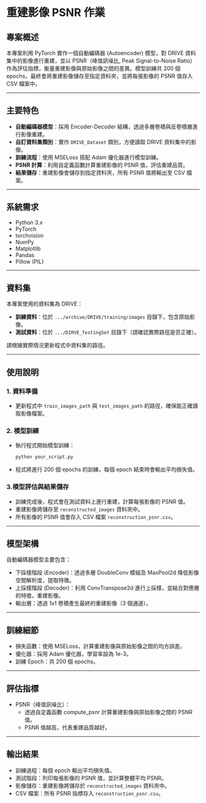 # 重建影像 PSNR 作業

## 專案概述
本專案利用 PyTorch 實作一個自動編碼器 (Autoencoder) 模型，對 DRIVE 資料集中的影像進行重建，並以 PSNR（峰值訊噪比, Peak Signal-to-Noise Ratio）作為評估指標，衡量重建影像與原始影像之間的差異。模型訓練共 200 個 epochs，最終會將重建影像儲存至指定資料夾，並將每張影像的 PSNR 值存入 CSV 檔案中。

---

## 主要特色
- **自動編碼器模型**：採用 Encoder-Decoder 結構，透過多層卷積與反卷積層進行影像重建。
- **自訂資料集類別**：實作 `DRIVE_Dataset` 類別，方便讀取 DRIVE 資料集中的影像。
- **訓練流程**：使用 MSELoss 搭配 Adam 優化器進行模型訓練。
- **PSNR 計算**：利用自定義函數計算重建影像的 PSNR 值，評估重建品質。
- **結果儲存**：重建影像會儲存到指定資料夾，所有 PSNR 值將輸出至 CSV 檔案。

---

## 系統需求
- Python 3.x
- PyTorch
- torchvision
- NumPy
- Matplotlib
- Pandas
- Pillow (PIL)

---

## 資料集
本專案使用的資料集為 DRIVE：
- **訓練資料**：位於 `.../archive/DRIVE/training/images` 目錄下，包含原始影像。
- **測試資料**：位於 `.../DIRVE_TestingSet` 目錄下（請確認實際路徑是否正確）。

請根據實際情況更新程式中資料集的路徑。

---

## 使用說明

### 1. 資料準備
- 更新程式中 `train_images_path` 與 `test_images_path` 的路徑，確保能正確讀取影像檔案。

### 2. 模型訓練
- 執行程式開始模型訓練：
  ```bash
  python your_script.py
  ```
- 程式將進行 200 個 epochs 的訓練，每個 epoch 結束時會輸出平均損失值。

### 3.模型評估與結果儲存
- 訓練完成後，程式會在測試資料上進行重建，計算每張影像的 PSNR 值。
- 重建影像將儲存至 `reconstructed_images` 資料夾中。
- 所有影像的 PSNR 值會存入 CSV 檔案 `reconstruction_psnr.csv`。

---

## 模型架構
自動編碼器模型主要包含：
- 下採樣階段 (Encoder)：透過多層 DoubleConv 模組及 MaxPool2d 降低影像空間解析度，提取特徵。
- 上採樣階段 (Decoder)：利用 ConvTranspose2d 進行上採樣，並結合對應層的特徵，重建影像。
- 輸出層：透過 1x1 卷積產生最終的重建影像（3 個通道）。

---

## 訓練細節
- 損失函數：使用 MSELoss，計算重建影像與原始影像之間的均方誤差。
- 優化器：採用 Adam 優化器，學習率設為 1e-3。
- 訓練 Epoch：共 200 個 epochs。

---

## 評估指標
- PSNR（峰值訊噪比）：
  - 透過自定義函數 compute_psnr 計算重建影像與原始影像之間的 PSNR 值。
  - PSNR 值越高，代表重建品質越好。

---

## 輸出結果
- 訓練過程：每個 epoch 輸出平均損失值。
- 測試階段：列印每張影像的 PSNR 值，並計算整體平均 PSNR。
- 影像儲存：重建影像將儲存於 `reconstructed_images` 資料夾中。
- CSV 檔案：所有 PSNR 指標存入 `reconstruction_psnr.csv`。
